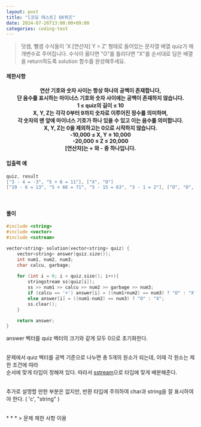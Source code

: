 ```yaml
---
layout: post
title: "[코딩 테스트] OX퀴즈"
date: 2024-07-26T13:00:00+09:00
categories: coding-test
---
```

>덧셈, 뺄셈 수식들이 'X [연산자] Y = Z' 형태로 들어있는 문자열 배열 quiz가 매개변수로 주어집니다. 수식이 옳다면 "O"를 틀리다면 "X"를 순서대로 담은 배열을 return하도록 solution 함수를 완성해주세요.

#### 제한사항
<center><strong>
연산 기호와 숫자 사이는 항상 하나의 공백이 존재합니다,<br>단 음수를 표시하는 마이너스 기호와 숫자 사이에는 공백이 존재하지 않습니다. <br>
1 ≤ quiz의 길이 ≤ 10<br>
X, Y, Z는 각각 0부터 9까지 숫자로 이루어진 정수를 의미하며,<br>각 숫자의 맨 앞에 마이너스 기호가 하나 있을 수 있고 이는 음수를 의미합니다.<br>
X, Y, Z는 0을 제외하고는 0으로 시작하지 않습니다.<br>
-10,000 ≤ X, Y ≤ 10,000<br>
-20,000 ≤ Z ≤ 20,000<br>
[연산자]는 + 와 - 중 하나입니다.
</strong></center>

#### 입출력 예
```c++
quiz, result
["3 - 4 = -3", "5 + 6 = 11"], ["X", "O"]
["19 - 6 = 13", "5 + 66 = 71", "5 - 15 = 63", "3 - 1 = 2"], ["O", "O", "X", "O"]
```

<br>

#### 풀이
```c++
#include <string>
#include <vector>
#include <sstream>

vector<string> solution(vector<string> quiz) {
    vector<string> answer(quiz.size());
    int num1, num2, num3;
    char calcu, garbage;
    
    for (int i = 0; i < quiz.size(); i++){
        stringstream ss(quiz[i]);
        ss >> num1 >> calcu >> num2 >> garbage >> num3;
        if (calcu == '+') answer[i] = ((num1+num2) == num3) ? "O" : "X";
        else answer[i] = ((num1-num2) == num3) ? "O" : "X";
        ss.clear();
    }

    return answer;
}
```

answer 벡터를 quiz 벡터의 크기와 같게 모두 0으로 초기화한다.<br><br>

문제에서 quiz 벡터를 공백 기준으로 나누면 총 5개의 원소가 되는데, 이때 각 원소는 제한 조건에 따라<br>
순서에 맞게 타입이 정해져 있다. 따라서 <a href = "/c++/2024/07/26/cpp5.html">sstream</a>으로 타입에 맞게 배분해준다.<br><br>

추가로 설명할 만한 부분은 없지만, 반환 타입에 주의하여 char과 string을 잘 표시하여야 한다. ( 'c', "string" )


<br>
* * *
> 문제 제한 사항 이용